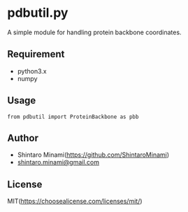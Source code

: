 pdbutil.py
===

A simple module for handling protein backbone coordinates.

## Requirement
* python3.x
* numpy

## Usage
```
from pdbutil import ProteinBackbone as pbb
```

## Author
* Shintaro Minami(https://github.com/ShintaroMinami)
* shintaro.minami@gmail.com

## License
MIT(https://choosealicense.com/licenses/mit/)

